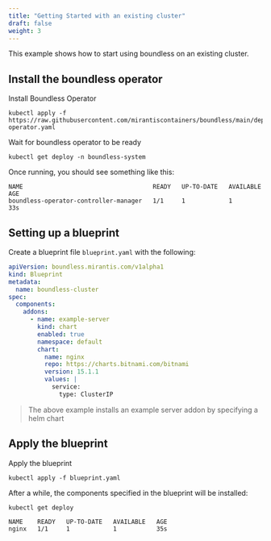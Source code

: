 ```yaml
---
title: "Getting Started with an existing cluster"
draft: false
weight: 3
---
```


This example shows how to start using boundless on an existing cluster.

## Install the boundless operator

Install Boundless Operator

```shell
kubectl apply -f https://raw.githubusercontent.com/mirantiscontainers/boundless/main/deploy/static/boundless-operator.yaml
```

Wait for boundless operator to be ready

```shell
kubectl get deploy -n boundless-system
```

Once running, you should see something like this:

```shell
NAME                                    READY   UP-TO-DATE   AVAILABLE   AGE
boundless-operator-controller-manager   1/1     1            1           33s
```

## Setting up a blueprint

Create a blueprint file `blueprint.yaml` with the following:

```yaml
apiVersion: boundless.mirantis.com/v1alpha1
kind: Blueprint
metadata:
  name: boundless-cluster
spec:
  components:
    addons:
      - name: example-server
        kind: chart
        enabled: true
        namespace: default
        chart:
          name: nginx
          repo: https://charts.bitnami.com/bitnami
          version: 15.1.1
          values: |
            service:
              type: ClusterIP
```

> The above example installs an example server addon by specifying a helm chart

## Apply the blueprint

Apply the blueprint

```shell
kubectl apply -f blueprint.yaml
```

After a while, the components specified in the blueprint will be installed:

```shell
kubectl get deploy
```

```
NAME    READY   UP-TO-DATE   AVAILABLE   AGE
nginx   1/1     1            1           35s
```
